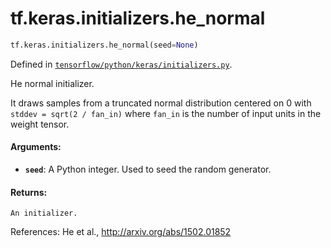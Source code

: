 <div itemscope itemtype="http://developers.google.com/ReferenceObject">
<meta itemprop="name" content="tf.keras.initializers.he_normal" />
</div>

# tf.keras.initializers.he_normal

``` python
tf.keras.initializers.he_normal(seed=None)
```



Defined in [`tensorflow/python/keras/initializers.py`](https://www.tensorflow.org/code/tensorflow/python/keras/initializers.py).

He normal initializer.

It draws samples from a truncated normal distribution centered on 0
with `stddev = sqrt(2 / fan_in)`
where `fan_in` is the number of input units in the weight tensor.

#### Arguments:

* <b>`seed`</b>: A Python integer. Used to seed the random generator.


#### Returns:

    An initializer.

References:
    He et al., http://arxiv.org/abs/1502.01852
